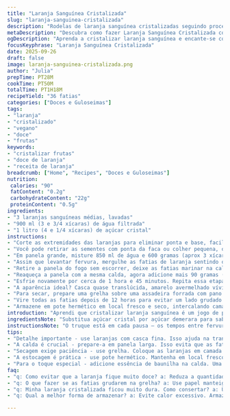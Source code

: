 ```yaml
---
title: "Laranja Sanguínea Cristalizada"
slug: "laranja-sanguinea-cristalizada"
description: "Rodelas de laranja sanguínea cristalizadas seguindo processo de cozimento em calda de açúcar e secagem ao ar. Livre de glúten, lactose, ovos e nozes. A doçura equilibrada com a acidez intensa da laranja vermelha, com textura macia porém firme, ideal para decorar sobremesas ou petiscar. Uso de laranja com casca fina para melhor translucidez. Técnica tradicional francesa adaptada, mostrando como o tempo de repouso e múltiplos banhos de açúcar alteram a textura e brilho. Duração para conservar estocadas em pote hermético. Receita versátil para veganos e alérgicos."
metaDescription: "Descubra como fazer Laranja Sanguínea Cristalizada com textura perfeita e sabor equilibrado. Uma deliciosa ousadia da confeitaria francesa."
ogDescription: "Aprenda a cristalizar laranja sanguínea e encante-se com a combinação de acidez e doçura. Uma receita que traz o melhor da fruticultura."
focusKeyphrase: "Laranja Sanguínea Cristalizada"
date: 2025-09-26
draft: false
image: laranja-sanguinea-cristalizada.png
author: "Julia"
prepTime: PT28M
cookTime: PT50M
totalTime: PT1H18M
recipeYield: "36 fatias"
categories: ["Doces e Guloseimas"]
tags:
- "laranja"
- "cristalizado"
- "vegano"
- "doce"
- "frutas"
keywords:
- "cristalizar frutas"
- "doce de laranja"
- "receita de laranja"
breadcrumb: ["Home", "Recipes", "Doces e Guloseimas"]
nutrition: 
 calories: "90"
 fatContent: "0.2g"
 carbohydrateContent: "22g"
 proteinContent: "0.5g"
ingredients:
- "3 laranjas sanguíneas médias, lavadas"
- "900 ml (3 e 3/4 xícaras) de água filtrada"
- "1 litro (4 e 1/4 xícaras) de açúcar cristal"
instructions:
- "Corte as extremidades das laranjas para eliminar ponta e base, facilitando fatias uniformes. Use faca afiada para cortar fatias finas de aproximadamente 4 a 6 mm de espessura, péssimo cortar muito grossas que demoram a cristalizar ou muito finas que quebram na secagem."
- "Você pode retirar as sementes com ponta da faca ou colher pequena, o amargor do bagaço pode interferir se muito presente."
- "Em panela grande, misture 850 ml de água e 600 gramas (aprox 3 xícaras) de açúcar, leve ao fogo médio até ferver. O objetivo é formar uma calda espessa sobre fogo baixo."
- "Assim que levantar fervura, mergulhe as fatias de laranja sentindo o som borbulhante. Baixe o fogo para o mínimo e deixe cozinhar suavemente por 12 minutos distribuindo as fatias para não grudarem."
- "Retire a panela do fogo sem escorrer, deixe as fatias marinar na calda por aproximadamente 1 hora e 45 minutos, calor residual vai ajudar a infundir açúcar no fruto devagar para caramelização cuidadosa."
- "Reaqueça a panela com a mesma calda, agora adicione mais 90 gramas (3/8 de xícara) de açúcar, dê uma mexida leve para dissolver, depois ponha as fatias para mais uma fervura suave de 6 minutos. A unidade cresceu o açúcar para garantir cristais bem formados e brilho."
- "Esfrie novamente por cerca de 1 hora e 45 minutos. Repita essa etapa duas vezes no total, mexendo delicadamente as rodelas para não arrancar a fina pele."
- "A aparência ideal? Casca quase translúcida, amarelo avermelhado vívido, com leve viscosidade e aroma doce intenso ao nariz. Casca dura ou opaca indica ainda precisa cozinhar."
- "Para secar, prepare uma grelha sobre uma assadeira forrada com pano limpo ou papel manteiga. Drene as laranjas, disponha em camada única na grelha. O ventilador ligadinho ajuda na secagem uniforme."
- "Vire todas as fatias depois de 12 horas para evitar um lado grudado ou ficar excessivamente úmido. A secagem dura cerca de 22 a 26 horas dependendo da umidade ambiente, o toque deve ser firme e levemente pegajoso ao toque, mas longe de molhado."
- "Armazene em pote hermético em local fresco e seco, intercalando camadas com papel manteiga para evitar que grudem. Essas fatias duram semanas, ótimo para uso em bolos, vinhos e até petiscos."
introduction: "Aprendi que cristalizar laranja sanguínea é um jogo de paciência e olhos aguçados, nada de pressa. Cada banho de calda peneira a textura, realça brilho, transforma o amargor do bagaço em doce quase caramelizado. Lembro da primeira tentativa, cortei as fatias largas demais, virou pasta. Depois, descobrir a importância do resfriamento entre os cozimentos, deixa a casca absorver açúcar na tranquilidade. O aroma que escapa da panela? Parece perfume de confeitaria francesa. O segredo está no tato: fatias finas, fervura branda, e aquela espera silenciosa. O gostinho intenso e o visual translúcido fazem a bagunça valer a pena."
ingredientsNote: "Substitua açúcar cristal por açúcar demerara para sabor mais caramelado e menos artificial, pode reduzir a água em 50 ml para evitar calda muito líquida. Se só encontrar laranja comum, use, mas não espere a mesma intensidade visual nem sabor da sanguínea. Mantenha a casca, isso é fundamental para a textura característica. Caso queira variar, pode adicionar 1 colher (chá) de essência de baunilha na calda para toque aromático diferente. Atenção à temperatura do fogo e escolha panelas largas para não empilhar fatias e garantir cozimento uniforme."
instructionsNote: "O truque está em cada pausa — os tempos entre fervuras deixam o açúcar entrar aos poucos na fruta, evitando trincar ou endurecer demais o zeste. Relação de volume na panela importante: não acumule rodelas, mexa com cuidado com colher de pau para não romper. O aspecto quase translúcido da casca é sinal que a água foi praticamente substituída pelo açúcar no interior do fruto. Outra dica é secar em local fresco e ventilado, calor excessivo deixa pegajoso demais, frio demais retarda secagem. Armazenar longe da luz evita escurecimento irregular do produto final."
tips:
- "Detalhe importante - use laranjas com casca fina. Isso ajuda na translucidez. O ideal é a variedade sanguínea. Você pode substituir por laranja comum, mas vai perder o visual vibrante. Também atenção ao corte, fatias finas garantem o resultado. Não exagere na grossura. Faço sempre de 4 a 6 mm. Menos que isso, trinca na secagem."
- "A calda é crucial - prepare-a em panela larga. Isso evita que as fatias fiquem empilhadas. Assim, o cozimento é uniforme. Mexi delicadamente com colher de pau. Isso ajuda a evitar que a casca arrebente. E não esqueça do resfriamento. Esse tempo entre os banhos deixa o açúcar entrar na fruta assim, bem vagarosamente."
- "Secagem exige paciência - use grelha. Coloque as laranjas em camada fina. O ventilador é ótimo aliado. Ajuda na secagem. Depois de 12 horas, vire as fatias. Se não girar, pode grudá-las de um lado. Isso faz durar mais de 20 horas para secar. O toque deve ser firme, mas levemente pegajoso."
- "A estocagem é prática - use pote hermético. Mantenha em local fresco e seco. Coloque papel manteiga entre as camadas. Assim evitam-se grudar. Elas duram semanas. Ótimas para incluir em bolos ou para petiscar. Se não tiver pote, use vidro escuro para evitar claridade. Luz escurece o produto."
- "Para o toque especial - adicione essência de baunilha na calda. Uma colher de chá é suficiente. Isso leva um aroma diferente. Mas cuidado com a quantidade. Muito pode dominar o sabor da laranja. E se quiser sabor mais caramelado, troque o açúcar cristal por demerara. Junte menos água também."
faq:
- "q: Como evitar que a laranja fique muito doce? a: Reduza a quantidade de açúcar na calda. Experimente 700 gramas no lugar de 900. Isso vai equilibrar a doçura com a acidez da fruta. O ponto do cozimento também importa. Cozinhe por menos tempo, experimentando no meio do processo."
- "q: O que fazer se as fatias grudarem na grelha? a: Use papel manteiga. Espalhe melhor as fatias na grelha. Se mesmo assim grudarem, coloque novamente para secar. O ventilador deve estar ligado. Assim, pode soltar mais rapidamente. Isso também garante um ar fresco."
- "q: Minha laranja cristalizada ficou muito dura. Como consertar? a: Uma opção é colocar as fatias em um pouco de água quente. Deixe por alguns minutos. Esfrie depois, isso pode ajudar a recuperar a textura. Outro jeito é aumentar o tempo de cozimento no próximo lote, melhorando a suavidade."
- "q: Qual a melhor forma de armazenar? a: Evite calor excessivo. Armazenar em lugar fresco, longe da luz. Use potes herméticos, mas os de vidro são melhores. Papel manteiga entre camadas evita grudar. Assim, dura mais. E não misture com outros alimentos. O aroma e sabor vão se misturar."

---
```

